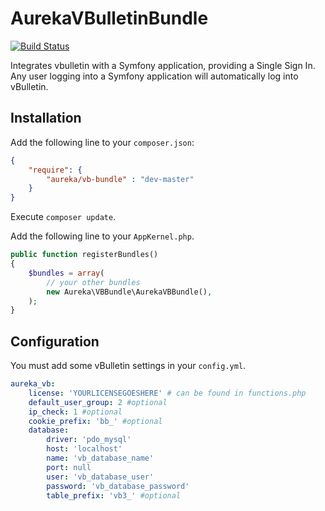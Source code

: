 AurekaVBulletinBundle
=====================
[![Build Status](https://travis-ci.org/aureka/AurekaVBBundle.png)](https://travis-ci.org/aureka/AurekaVBBundle)

Integrates vbulletin with a Symfony application, providing a Single Sign In. Any user logging into a Symfony application will automatically log into vBulletin.

## Installation

Add the following line to your `composer.json`:

```json
{
    "require": {
        "aureka/vb-bundle" : "dev-master"
    }
}
```

Execute `composer update`.

Add the following line to your `AppKernel.php`.

```php
public function registerBundles()
{
    $bundles = array(
        // your other bundles
        new Aureka\VBBundle\AurekaVBBundle(),
    );
}
```


## Configuration

You must add some vBulletin settings in your `config.yml`.


```yaml
aureka_vb:
    license: 'YOURLICENSEGOESHERE' # can be found in functions.php
    default_user_group: 2 #optional
    ip_check: 1 #optional
    cookie_prefix: 'bb_' #optional
    database:
        driver: 'pdo_mysql'
        host: 'localhost'
        name: 'vb_database_name'
        port: null
        user: 'vb_database_user'
        password: 'vb_database_password'
        table_prefix: 'vb3_' #optional
```
